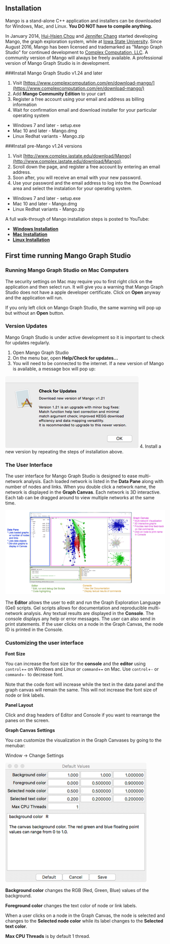 ## Installation

Mango is a stand-alone C++ application and installers can be downloaded for Windows, Mac, and Linux. **You DO NOT have to compile anything.** 

In January 2014, [Hui-Hsien Chou](http://www.complex.iastate.edu/staff/chou.html) and [Jennifer Chang](https://github.com/j23414) started developing Mango, the graph exploration system, while at [Iowa State University](https://www.iastate.edu). Since August 2016, Mango has been licensed and trademarked as "Mango Graph Studio" for continued development to [Complex Computation, LLC](https://www.complexcomputation.com/en). A community version of Mango will always be freely available.  A professional version of Mango Graph Studio is in development.

###Install Mango Graph Studio v1.24 and later

1. Visit [https://www.complexcomputation.com/en/download-mango/](https://www.complexcomputation.com/en/download-mango/)
2. Add **Mango Community Edition** to your cart
3. Register a free account using your email and address as billing information
4. Wait for confirmation email and download installer for your particular operating system
  * Windows 7 and later - setup.exe
  * Mac 10 and later - Mango.dmg
  * Linux Redhat variants - Mango.zip

###Install pre-Mango v1.24 versions 
1. Visit [http://www.complex.iastate.edu/download/Mango](http://www.complex.iastate.edu/download/Mango).
2. Scroll down the page, and register a free account by entering an email address.
3. Soon after, you will receive an email with your new password.
4. Use your password and the email address to log into the the Download area and select the instalation for your operating system. 
  * Windows 7 and later - setup.exe
  * Mac 10 and later - Mango.dmg
  * Linux Redhat variants - Mango.zip

A full walk-through of Mango installation steps is posted to YouTube:

* [**Windows Installation**](https://youtu.be/Y0Zpj1SyTr8)
* [**Mac Installation**](https://youtu.be/bsC462EiMu8)
* [**Linux Installation**](https://youtu.be/9_cWjHFyZDQ)

## First time running Mango Graph Studio 

### Running Mango Graph Studio on Mac Computers

The security settings on Mac may require you to first right click on the application and then select run. It will give you a warning that Mango Graph Studio does not have a apple developer certificate. Click on **Open** anyway and the application will run. 

If you only left click on Mango Graph Studio, the same warning will pop up but without an **Open** button. 

### Version Updates

Mango Graph Studio is under active development so it is important to check for updates regularly. 

1. Open Mango Graph Studio
2. On the menu bar, open **Help/Check for updates...**
3. You will need to be connected to the internet. If a new version of Mango is available, a message box will pop up:

  ![](imgs/updatecheck.png)
4. Install a new version by repeating the steps of installation above.

### The User Interface

The user interface for Mango Graph Studio is designed to ease multi-network analysis. Each loaded network is listed in the **Data Pane** along with number of nodes and links. When you double click a network name, the network is displayed in the **Graph Canvas**. Each network is 3D interactive. Each tab can be dragged around to view multiple networks at the same time. 


 ![](imgs/Interface.png)


The **Editor** allows the user to edit and run the Graph Exploration Language (Gel) scripts. Gel scripts allows for documentation and reproducible multi-network analysis. Any textual results are displayed in the **Console**. The console displays any help or error messages. The user can also send in print statements. If the user clicks on a node in the Graph Canvas, the node ID is printed in the Console.

### Customizing the user interface

**Font Size**

You can increase the font size for the **console** and the **editor** using ```control```+```=``` on Windows and Linux or ```command```+```=``` on Mac. Use ```control```+```-``` or ```command```+```-``` to decrease font. 

Note that the code font will increase while the text in the data panel and the graph canvas will remain the same. This will not increase the font size of node or link labels.

**Panel Layout**

Click and drag headers of Editor and Console if you want to rearrange the panes on the screen.

**Graph Canvas Settings**

You can customize the visualization in the Graph Canvases by going to the menubar: 

Window -> Change Settings

![](imgs/Settings.png)

**Background color** changes the RGB (Red, Green, Blue) values of the background. 

**Foreground color** changes the text color of node or link labels. 

When a user clicks on a node in the Graph Canvas, the node is selected and changes to the **Selected node color** while its label changes to the **Selected text color**.

**Max CPU Threads** is by default 1 thread. 
